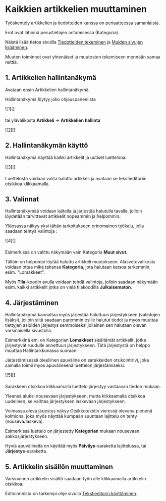 # Kaikkien artikkelien muuttaminen

Työskentely artikkelien ja tiedotteiden kanssa on periaatteessa samanlaista.

Erot ovat lähinnä perustietojen antamisessa (Kategoria).

Näistä lisää tietoa sivuilla [Tiedotteiden tekeminen][21] ja [Muiden sivujen lisääminen][22].

Muuten toiminnot ovat yhtenäiset ja muutosten tekemiseen mennään samaa reittiä.


## 1. Artikkelien hallintanäkymä

Avataan ensin Artikkelien hallintanäkymä.

Hallintanäkymä löytyy joko ohjauspaneelista

<figure class="fig-n" style="margin:0 0 20px 0">
![1][]
</figure>

tai ylävalikosta __Artikkeli__  ->  __Artikkelien hallinta__

<figure class="fig-n" style="margin:0 0 20px 0">
![2][]
</figure>


## 2. Hallintanäkymän käyttö

Hallintanäkymä näyttää kaikki artikkelit ja uutiset luettelona.

<figure class="fig-n border" style="margin:0 0 20px 0">
![3][]
</figure>

Luettelosta voidaan valita haluttu artikkeli ja avataan se tekstieditoriin otsikkoa klikkaamalla.


## 3. Valinnat

Hallintanäkymää voidaan lajitella ja järjestää halutulla tavalla, jolloin löydetään tarvittavat
artikkelit nopeammin ja helpommin.

Yläosassa näkyy yksi tähän tarkoitukseen erinomainen työkalu, jolla saadaan tehtyä valintoja :

<figure class="fig-n border" style="margin:0 0 20px 0">
![4][]
</figure>

Esimerkissä on valittu näkymään vain Kategoria __Muut sivut__.

Tällöin on helpompi löytää haluttu artikkeli muutokseen. Alasvetovalikosta voidaan ottaa mikä
tahansa __Kategoria__, jota halutaan katsoa tarkemmin; esim. "Lomakkeet".

Myös __Tila__-koodin avulla voidaan tehdä valintoja, jolloin saadaan näkymään esim. kaikki
artikkelit jotka on vielä tilakoodilla __Julkaisematon__.

## 4. Järjestäminen

Hallintanäkymä kannattaa myös järjestää haluttuun järjestykseen (valintojen lisäksi),
jolloin siitä saadaan paremmin esille halutut tiedot ja myös muuttaa tiettyjen asioiden
järjestys semmoiseksi jollainen sen halutaan olevan varsinaisella sivustolla.

Esimerkkinä em. on Kategorian __Lomakkeet__ sisältämät artikkelit, jotka järjestyvät
ruudulle annettuun järjestykseen. Tätä järjestystä on helppo muuttaa Hallintaikkunassa suoraan.

Järjestämisessä oleellinen apuväline on sarakkeiden otsikointirivi, joka samalla toimii myös
apuvälineenä luettelon järjestämiseksi.

<figure class="fig-n border" style="margin:0 0 20px 0">
![5][]
</figure>

Sarakkeen otsikkoa klikkaamalla luettelo järjestyy vastaavan tiedon mukaan.

Yleensä aluksi nousevaan järjestykseen, mutta klikkaamalla otsikkoa uudelleen, se vaihtaa
järjestyksen laskevaan järjestykseen.

Voimassa oleva järjestys näkyy Otsikkotekstin vieressä olevana pienenä kolmiona, joka myös
näyttää kumpaan suuntaan lajittelu on tehty (nouseva/laskeva).

Esimerkissä luettelo on järjestetty __Kategorian__ mukaan nousevaan aakkosjärjestykseen.

Hyviä apuvälineitä on käyttää myös __Päiväys__-saraketta lajittelussa, tai __Järjestys__-saraketta.


## 5. Artikkelin sisällön muuttaminen

Varsinainen artikkelin sisältö saadaan työn alle klikkaamalla artikkelin otsikkoa.

Editoinnnista on tarkempi ohje sivulla [Tekstieditorin käyttäminen][23].




[1]: kuvat/kuva23.png "Ruutumalli toiminnosta"
[2]: kuvat/kuva24.png "Ruutumalli valikoiden kautta"
[3]: kuvat/kuva25.png "Ruutumalli hallintaikkunasta"
[4]: kuvat/kuva26.png "Ruutumalli valinnoista"
[5]: kuvat/kuva28.png "Ruutumalli sarakeotsikoista"
[21]: pages/uutisten-lisaaminen.md
[22]: pages/sivujen-lisaaminen.md
[23]: pages/tekstieditorin-kaytto.md
